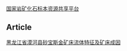 
[国家岩矿化石标本资源共享平台](http://www.nimrf.net.cn/)

## Article

[黑龙江省漠河县砂宝斯金矿床流体特征及矿床成因](http://www.earth-science.net/cn/article/doi/10.3799/dqkx.2015.097)